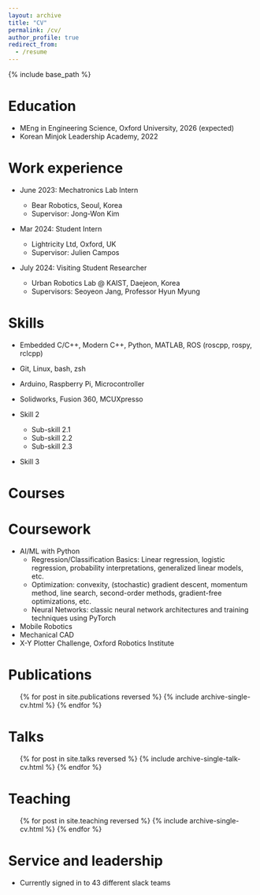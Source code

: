 ```yaml
---
layout: archive
title: "CV"
permalink: /cv/
author_profile: true
redirect_from:
  - /resume
---
```


{% include base_path %}

Education
======
* MEng in Engineering Science, Oxford University, 2026 (expected)
* Korean Minjok Leadership Academy, 2022

Work experience
======
* June 2023: Mechatronics Lab Intern
  * Bear Robotics, Seoul, Korea
  * Supervisor: Jong-Won Kim

* Mar 2024: Student Intern
  * Lightricity Ltd, Oxford, UK
  * Supervisor: Julien Campos 

* July 2024: Visiting Student Researcher
  * Urban Robotics Lab @ KAIST, Daejeon, Korea
  * Supervisors: Seoyeon Jang, Professor Hyun Myung

Skills
======
* Embedded C/C++, Modern C++, Python, MATLAB, ROS (roscpp, rospy, rclcpp) 
* Git, Linux, bash, zsh 
* Arduino, Raspberry Pi, Microcontroller
* Solidworks, Fusion 360, MCUXpresso

* Skill 2
  * Sub-skill 2.1
  * Sub-skill 2.2
  * Sub-skill 2.3
* Skill 3

Courses 
======

Coursework
======
* AI/ML with Python
  * Regression/Classification Basics: Linear regression, logistic regression, probability interpretations, generalized linear models, etc.
  * Optimization: convexity, (stochastic) gradient descent, momentum method, line search, second-order methods, gradient-free optimizations, etc.
  * Neural Networks: classic neural network architectures and training techniques using PyTorch
* Mobile Robotics
* Mechanical CAD
* X-Y Plotter Challenge, Oxford Robotics Institute

Publications
======
  <ul>{% for post in site.publications reversed %}
    {% include archive-single-cv.html %}
  {% endfor %}</ul>
  
Talks
======
  <ul>{% for post in site.talks reversed %}
    {% include archive-single-talk-cv.html  %}
  {% endfor %}</ul>
  
Teaching
======
  <ul>{% for post in site.teaching reversed %}
    {% include archive-single-cv.html %}
  {% endfor %}</ul>
  
Service and leadership
======
* Currently signed in to 43 different slack teams
